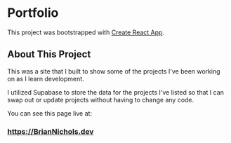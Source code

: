 # Portfolio

This project was bootstrapped with [Create React App](https://github.com/facebook/create-react-app).

## About This Project

This was a site that I built to show some of the projects I've been working on as I learn development.

I utilized Supabase to store the data for the projects I've listed so that I can swap out or update projects without having to change any code.

You can see this page live at:

### https://BrianNichols.dev

